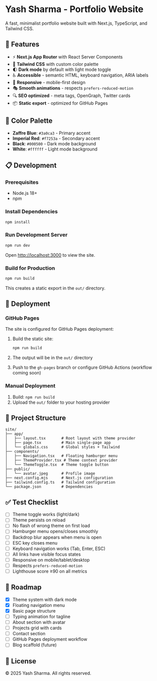 # Yash Sharma - Portfolio Website

A fast, minimalist portfolio website built with Next.js, TypeScript, and Tailwind CSS.

## 🚀 Features

- ⚡ **Next.js App Router** with React Server Components
- 🎨 **Tailwind CSS** with custom color palette
- 🌓 **Dark mode** by default with light mode toggle
- ♿ **Accessible** - semantic HTML, keyboard navigation, ARIA labels
- 📱 **Responsive** - mobile-first design
- 🎭 **Smooth animations** - respects `prefers-reduced-motion`
- 🔍 **SEO optimized** - meta tags, OpenGraph, Twitter cards
- 📦 **Static export** - optimized for GitHub Pages

## 🎨 Color Palette

- **Zaffre Blue**: `#3a0ca3` - Primary accent
- **Imperial Red**: `#f7253a` - Secondary accent
- **Black**: `#000500` - Dark mode background
- **White**: `#ffffff` - Light mode background

## 📋 Development

### Prerequisites

- Node.js 18+ 
- npm

### Install Dependencies

```bash
npm install
```

### Run Development Server

```bash
npm run dev
```

Open [http://localhost:3000](http://localhost:3000) to view the site.

### Build for Production

```bash
npm run build
```

This creates a static export in the `out/` directory.

## 🚢 Deployment

### GitHub Pages

The site is configured for GitHub Pages deployment:

1. Build the static site:
   ```bash
   npm run build
   ```

2. The output will be in the `out/` directory

3. Push to the `gh-pages` branch or configure GitHub Actions (workflow coming soon)

### Manual Deployment

1. Build: `npm run build`
2. Upload the `out/` folder to your hosting provider

## 📁 Project Structure

```
site/
├── app/
│   ├── layout.tsx       # Root layout with theme provider
│   ├── page.tsx         # Main single-page app
│   └── globals.css      # Global styles + Tailwind
├── components/
│   ├── Navigation.tsx   # Floating hamburger menu
│   ├── ThemeProvider.tsx # Theme context provider
│   └── ThemeToggle.tsx  # Theme toggle button
├── public/
│   └── avatar.jpeg      # Profile image
├── next.config.mjs      # Next.js configuration
├── tailwind.config.ts   # Tailwind configuration
└── package.json         # Dependencies
```

## ✅ Test Checklist

- [ ] Theme toggle works (light/dark)
- [ ] Theme persists on reload
- [ ] No flash of wrong theme on first load
- [ ] Hamburger menu opens/closes smoothly
- [ ] Backdrop blur appears when menu is open
- [ ] ESC key closes menu
- [ ] Keyboard navigation works (Tab, Enter, ESC)
- [ ] All links have visible focus states
- [ ] Responsive on mobile/tablet/desktop
- [ ] Respects `prefers-reduced-motion`
- [ ] Lighthouse score ≥90 on all metrics

## 🎯 Roadmap

- [x] Theme system with dark mode
- [x] Floating navigation menu
- [x] Basic page structure
- [ ] Typing animation for tagline
- [ ] About section with avatar
- [ ] Projects grid with cards
- [ ] Contact section
- [ ] GitHub Pages deployment workflow
- [ ] Blog scaffold (future)

## 📝 License

© 2025 Yash Sharma. All rights reserved.
